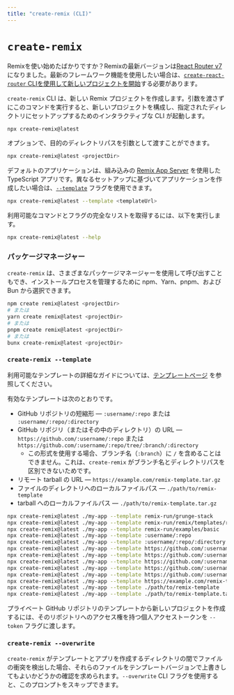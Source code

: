 ```yaml
---
title: "create-remix (CLI)"
---
```


# `create-remix`

<docs-warning>Remixを使い始めたばかりですか？Remixの最新バージョンは[React Router v7][remix-now-react-router]になりました。最新のフレームワーク機能を使用したい場合は、[`create-react-router` CLIを使用して新しいプロジェクトを開始][create-react-router]する必要があります。</docs-warning>

`create-remix` CLI は、新しい Remix プロジェクトを作成します。引数を渡さずにこのコマンドを実行すると、新しいプロジェクトを構成し、指定されたディレクトリにセットアップするためのインタラクティブな CLI が起動します。

```sh
npx create-remix@latest
```

オプションで、目的のディレクトリパスを引数として渡すことができます。

```sh
npx create-remix@latest <projectDir>
```

デフォルトのアプリケーションは、組み込みの [Remix App Server][remix-app-server] を使用した TypeScript アプリです。異なるセットアップに基づいてアプリケーションを作成したい場合は、[`--template`][template-flag-hash-link] フラグを使用できます。

```sh
npx create-remix@latest --template <templateUrl>
```

利用可能なコマンドとフラグの完全なリストを取得するには、以下を実行します。

```sh
npx create-remix@latest --help
```

### パッケージマネージャー

`create-remix` は、さまざまなパッケージマネージャーを使用して呼び出すこともでき、インストールプロセスを管理するために npm、Yarn、pnpm、および Bun から選択できます。

```sh
npm create remix@latest <projectDir>
# または
yarn create remix@latest <projectDir>
# または
pnpm create remix@latest <projectDir>
# または
bunx create-remix@latest <projectDir>
```

### `create-remix --template`

利用可能なテンプレートの詳細なガイドについては、[テンプレートページ][templates] を参照してください。

有効なテンプレートは次のとおりです。

- GitHub リポジトリの短縮形 — `:username/:repo` または `:username/:repo/:directory`
- GitHub リポジリ（またはその中のディレクトリ）の URL — `https://github.com/:username/:repo` または `https://github.com/:username/:repo/tree/:branch/:directory`
  - この形式を使用する場合、ブランチ名（`:branch`）に `/` を含めることはできません。これは、`create-remix` がブランチ名とディレクトリパスを区別できないためです。
- リモート tarball の URL — `https://example.com/remix-template.tar.gz`
- ファイルのディレクトリへのローカルファイルパス — `./path/to/remix-template`
- tarball へのローカルファイルパス — `./path/to/remix-template.tar.gz`

```sh
npx create-remix@latest ./my-app --template remix-run/grunge-stack
npx create-remix@latest ./my-app --template remix-run/remix/templates/remix
npx create-remix@latest ./my-app --template remix-run/examples/basic
npx create-remix@latest ./my-app --template :username/:repo
npx create-remix@latest ./my-app --template :username/:repo/:directory
npx create-remix@latest ./my-app --template https://github.com/:username/:repo
npx create-remix@latest ./my-app --template https://github.com/:username/:repo/tree/:branch
npx create-remix@latest ./my-app --template https://github.com/:username/:repo/tree/:branch/:directory
npx create-remix@latest ./my-app --template https://github.com/:username/:repo/archive/refs/tags/:tag.tar.gz
npx create-remix@latest ./my-app --template https://github.com/:username/:repo/releases/latest/download/:tag.tar.gz
npx create-remix@latest ./my-app --template https://example.com/remix-template.tar.gz
npx create-remix@latest ./my-app --template ./path/to/remix-template
npx create-remix@latest ./my-app --template ./path/to/remix-template.tar.gz
```

<aside aria-label="プライベート GitHub リポジトリテンプレート">
<docs-info>

プライベート GitHub リポジトリのテンプレートから新しいプロジェクトを作成するには、そのリポジトリへのアクセス権を持つ個人アクセストークンを `--token` フラグに渡します。

</docs-info>
</aside>

### `create-remix --overwrite`

`create-remix` がテンプレートとアプリを作成するディレクトリの間でファイルの衝突を検出した場合、それらのファイルをテンプレートバージョンで上書きしてもよいかどうかの確認を求められます。`--overwrite` CLI フラグを使用すると、このプロンプトをスキップできます。

[templates]: ../guides/templates
[remix-app-server]: ./serve
[template-flag-hash-link]: #create-remix---template
[remix-now-react-router]: https://remix.run/blog/incremental-path-to-react-19
[create-react-router]: https://reactrouter.com/start/framework/installation